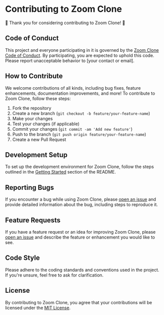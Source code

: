 # Contributing to Zoom Clone

🎉 Thank you for considering contributing to Zoom Clone! 🎉

## Code of Conduct

This project and everyone participating in it is governed by the [Zoom Clone Code of Conduct](CODE_OF_CONDUCT.md). By participating, you are expected to uphold this code. Please report unacceptable behavior to [your contact or email].

## How to Contribute

We welcome contributions of all kinds, including bug fixes, feature enhancements, documentation improvements, and more! To contribute to Zoom Clone, follow these steps:

1. Fork the repository
2. Create a new branch (`git checkout -b feature/your-feature-name`)
3. Make your changes
4. Test your changes (if applicable)
5. Commit your changes (`git commit -am 'Add new feature'`)
6. Push to the branch (`git push origin feature/your-feature-name`)
7. Create a new Pull Request

## Development Setup

To set up the development environment for Zoom Clone, follow the steps outlined in the [Getting Started](README.md#getting-started) section of the README.

## Reporting Bugs

If you encounter a bug while using Zoom Clone, please [open an issue](../../issues) and provide detailed information about the bug, including steps to reproduce it.

## Feature Requests

If you have a feature request or an idea for improving Zoom Clone, please [open an issue](../../issues) and describe the feature or enhancement you would like to see.

## Code Style

Please adhere to the coding standards and conventions used in the project. If you're unsure, feel free to ask for clarification.

## License

By contributing to Zoom Clone, you agree that your contributions will be licensed under the [MIT License](LICENSE).
